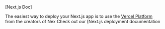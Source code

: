 

[Next.js Doc] 
  
The easiest way to deploy your Next.js app is to use the [Vercel Platform](https://vercel.com/new?utm_medium=defaulttemplate&filter=next.s&utm_source=ceate-next-app&ut_campaign=reate-next-apprade) from the creators of Nex
Check out our [Next.js deployment documentation
